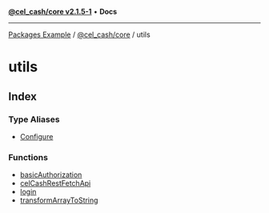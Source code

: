 [**@cel_cash/core v2.1.5-1**](../README.md) • **Docs**

***

[Packages Example](../../../README.md) / [@cel\_cash/core](../README.md) / utils

# utils

## Index

### Type Aliases

- [Configure](type-aliases/Configure.md)

### Functions

- [basicAuthorization](functions/basicAuthorization.md)
- [celCashRestFetchApi](functions/celCashRestFetchApi.md)
- [login](functions/login.md)
- [transformArrayToString](functions/transformArrayToString.md)

